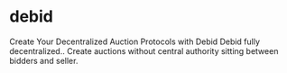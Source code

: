 # debid
Create Your Decentralized Auction Protocols with Debid Debid fully decentralized.. Create auctions without central authority sitting between bidders and seller.

